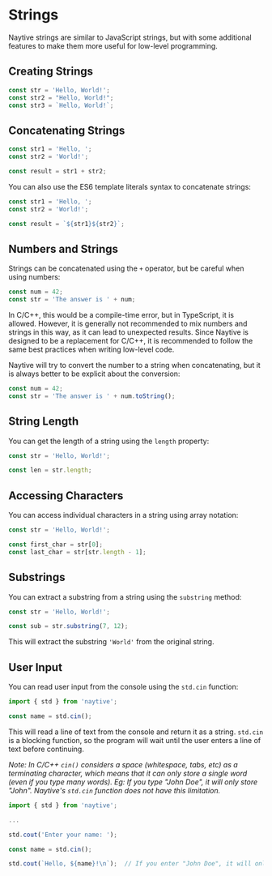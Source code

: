 # Strings

Naytive strings are similar to JavaScript strings, but with some additional features to make them more useful for low-level programming.

## Creating Strings

```typescript
const str = 'Hello, World!';
const str2 = "Hello, World!";
const str3 = `Hello, World!`;
```

## Concatenating Strings

```typescript
const str1 = 'Hello, ';
const str2 = 'World!';

const result = str1 + str2;
```

You can also use the ES6 template literals syntax to concatenate strings:

```typescript
const str1 = 'Hello, ';
const str2 = 'World!';

const result = `${str1}${str2}`;
```

## Numbers and Strings

Strings can be concatenated using the `+` operator, but be careful when using numbers:

```typescript
const num = 42;
const str = 'The answer is ' + num;
```

In C/C++, this would be a compile-time error, but in TypeScript, it is allowed. However, it is generally not recommended to mix numbers and strings in this way, as it can lead to unexpected results. Since Naytive is designed to be a replacement for C/C++, it is recommended to follow the same best practices when writing low-level code.

Naytive will try to convert the number to a string when concatenating, but it is always better to be explicit about the conversion:

```typescript
const num = 42;
const str = 'The answer is ' + num.toString();
```

## String Length

You can get the length of a string using the `length` property:

```typescript
const str = 'Hello, World!';

const len = str.length;
```

## Accessing Characters

You can access individual characters in a string using array notation:

```typescript
const str = 'Hello, World!';

const first_char = str[0];
const last_char = str[str.length - 1];
```

## Substrings

You can extract a substring from a string using the `substring` method:

```typescript
const str = 'Hello, World!';

const sub = str.substring(7, 12);
```

This will extract the substring `'World'` from the original string.

## User Input

You can read user input from the console using the `std.cin` function:

```typescript
import { std } from 'naytive';

const name = std.cin();
```

This will read a line of text from the console and return it as a string. `std.cin` is a blocking function, so the program will wait until the user enters a line of text before continuing.

*Note: In C/C++ `cin()` considers a space (whitespace, tabs, etc) as a terminating character, which means that it can only store a single word (even if you type many words). Eg: If you type "John Doe", it will only store "John". Naytive's `std.cin` function does not have this limitation.*

```typescript
import { std } from 'naytive';

...

std.cout('Enter your name: ');

const name = std.cin();

std.cout(`Hello, ${name}!\n`);  // If you enter "John Doe", it will only print "Hello, John Doe!"
```

